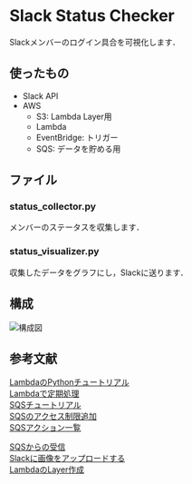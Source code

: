 # Slack Status Checker
Slackメンバーのログイン具合を可視化します．

## 使ったもの
- Slack API
- AWS
  - S3: Lambda Layer用
  - Lambda
  - EventBridge: トリガー
  - SQS: データを貯める用 

## ファイル
### status_collector.py
メンバーのステータスを収集します．

### status_visualizer.py
収集したデータをグラフにし，Slackに送ります．

## 構成
![構成図](https://user-images.githubusercontent.com/39757050/84477914-6a4d2280-accb-11ea-8b5a-be86c542c781.png)

## 参考文献
[LambdaのPythonチュートリアル](https://docs.aws.amazon.com/ja_jp/lambda/latest/dg/lambda-python.html)  
[Lambdaで定期処理](https://www.suzu6.net/posts/136-lambda-cron-rate/)  
[SQSチュートリアル](https://docs.aws.amazon.com/ja_jp/AWSSimpleQueueService/latest/SQSDeveloperGuide/sqs-create-queue.html)  
[SQSのアクセス制限追加](https://docs.aws.amazon.com/ja_jp/AWSSimpleQueueService/latest/SQSDeveloperGuide/sqs-add-permissions.html)  
[SQSアクション一覧](https://docs.aws.amazon.com/AWSSimpleQueueService/latest/APIReference/API_Operations.html)

[SQSからの受信](https://dev.classmethod.jp/articles/boto3_sqs_lambda_schedule_trial/)  
[Slackに画像をアップロードする](https://qiita.com/tottu22/items/594e8c506ece0f8cc87c)  
[LambdaのLayer作成](https://qiita.com/hoto17296/items/a374efc2d8159d75bc71)
